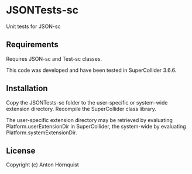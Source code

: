 # JSONTests-sc

Unit tests for JSON-sc

## Requirements

Requires JSON-sc and Test-sc classes.

This code was developed and have been tested in SuperCollider 3.6.6.

## Installation

Copy the JSONTests-sc folder to the user-specific or system-wide extension directory. Recompile the SuperCollider class library.

The user-specific extension directory may be retrieved by evaluating Platform.userExtensionDir in SuperCollider, the system-wide by evaluating Platform.systemExtensionDir.

## License

Copyright (c) Anton Hörnquist
